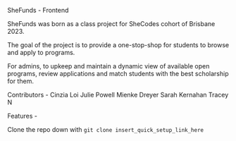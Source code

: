 SheFunds - Frontend

SheFunds was born as a class project for SheCodes cohort of Brisbane 2023.

The goal of the project is to provide a one-stop-shop for students to browse and apply to programs.

For admins, to upkeep and maintain a dynamic view of available open programs, review applications and match students with the best scholarship for them.

Contributors - 
Cinzia Loi
Julie Powell
Mienke Dreyer
Sarah Kernahan
Tracey N


Features - 


Clone the repo down with `git clone insert_quick_setup_link_here`



